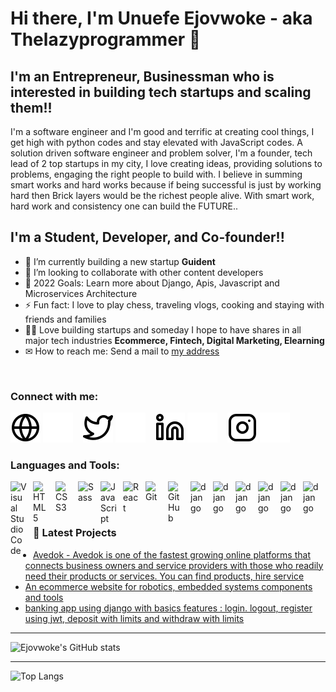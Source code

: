 # Hi there, I'm Unuefe Ejovwoke - aka Thelazyprogrammer 👋 
## I'm an Entrepreneur, Businessman who is interested in building tech startups and scaling them!!

I'm a software engineer and I'm good and terrific at creating cool things, I get high with python codes and stay elevated with JavaScript codes. A solution driven software engineer and problem solver, I'm a founder, tech lead of 2 top startups in my city, I love creating ideas, providing solutions to problems, engaging the right people to build with. I believe in summing smart works and hard works because if being successful is just by working hard then Brick layers would be the richest people alive. With smart work, hard work and consistency one can build the FUTURE..

## I'm a Student, Developer, and Co-founder!!

- 🌱 I’m currently building a new startup **Guident**
- 👯 I’m looking to collaborate with other content developers
- 🥅 2022 Goals: Learn more about Django, Apis, Javascript and Microservices Architecture
- ⚡ Fun fact: I love to play chess, traveling vlogs, cooking and staying with friends and families
- 🐱‍🏍 Love building startups and someday I hope to have shares in all major tech industries **Ecommerce, Fintech, Digital Marketing, Elearning**
- ✉ How to reach me: Send a mail to [my address](vuwill7114@gmail.com)

<br>

### Connect with me:

[![website](./img/globe-light.svg)](https://mateen-ui.vercel.app#gh-light-mode-only)
[![website](./img/globe-dark.svg)](https://mateen-ui.vercel.app#gh-dark-mode-only)
&nbsp;&nbsp;
[![website](./img/twitter-light.svg)](https://twitter.com/mateenUI#gh-light-mode-only)
[![website](./img/twitter-dark.svg)](https://twitter.com/mateenUI#gh-dark-mode-only)
&nbsp;&nbsp;
[![website](./img/linkedin-light.svg)](https://linkedin.com/in/mateen-gbadamosi#gh-light-mode-only)
[![website](./img/linkedin-dark.svg)](https://linkedin.com/in/mateen-gbadamosi#gh-dark-mode-only)
&nbsp;&nbsp;
[![website](./img/instagram-light.svg)](https://instagram.com/mateen.ui#gh-light-mode-only)
[![website](./img/instagram-dark.svg)](https://instagram.com/mateen.ui#gh-dark-mode-only)

### Languages and Tools:

<img align="left" alt="Visual Studio Code" width="26px" src="https://cdn.jsdelivr.net/gh/devicons/devicon/icons/vscode/vscode-original.svg" style="padding-right:10px;" />
<img align="left" alt="HTML5" width="26px" src="https://cdn.jsdelivr.net/gh/devicons/devicon/icons/html5/html5-original.svg" style="padding-right:10px;" />
<img align="left" alt="CSS3" width="26px" src="https://cdn.jsdelivr.net/gh/devicons/devicon/icons/css3/css3-original.svg" style="padding-right:10px;" />
<img align="left" alt="Sass" width="26px" src="https://cdn.jsdelivr.net/gh/devicons/devicon/icons/sass/sass-original.svg" style="padding-right:10px;" />
<img align="left" alt="JavaScript" width="26px" src="https://cdn.jsdelivr.net/gh/devicons/devicon/icons/javascript/javascript-original.svg" style="padding-right:10px;" />
<img align="left" alt="React" width="26px" src="https://cdn.jsdelivr.net/gh/devicons/devicon/icons/react/react-original.svg" style="padding-right:10px;" />
<img align="left" alt="Git" width="26px" src="https://cdn.jsdelivr.net/gh/devicons/devicon/icons/git/git-original.svg" style="padding-right:10px;" />
<img align="left" alt="GitHub" width="26px" src="https://user-images.githubusercontent.com/3369400/139447912-e0f43f33-6d9f-45f8-be46-2df5bbc91289.png" style="padding-right:10px;" />

<img align="left" alt="django" width="26px" src="https://cdn.jsdelivr.net/gh/devicons/devicon/icons/django/django-plain.svg" style="padding-right:10px;" />
<img align="left" alt="django" width="26px" src="https://cdn.jsdelivr.net/gh/devicons/devicon/icons/postgresql/postgresql-original-wordmark.svg" style="padding-right:10px;" />
<img align="left" alt="django" width="26px" src="https://cdn.jsdelivr.net/gh/devicons/devicon/icons/python/python-original-wordmark.svg" style="padding-right:10px;" />
<img align="left" alt="django" width="26px" src="https://cdn.jsdelivr.net/gh/devicons/devicon/icons/fastapi/fastapi-original-wordmark.svg" style="padding-right:10px;" />
<img align="left" alt="django" width="26px" src="https://cdn.jsdelivr.net/gh/devicons/devicon/icons/git/git-original.svg" style="padding-right:10px;" />
<img align="left" alt="django" width="26px"  src="https://img.icons8.com/material-outlined/24/000000/api-settings.png" style="padding-right:10px;" />
          
                

<br />
<br />

---

### 📕 Latest Projects

<!-- PROJECT-LIST:START -->

- [Avedok - Avedok is one of the fastest growing online platforms that connects business owners and service providers with those who readily need their products or services. You can find products, hire service](https://avedok.com)
- [An ecommerce website for robotics, embedded systems components and tools](https://futlinkhardwares.com)
- [ banking app using django with basics features : login. logout, register using jwt, deposit with limits and withdraw with limits](https://github.com/unuefeejovwoke/banking-app)

<!-- PROJECT-LIST:END -->

---

![Ejovwoke's GitHub stats](https://github-readme-stats.vercel.app/api?username=unuefeejovwoke&show_icons=true)

---

![Top Langs](https://github-readme-stats.vercel.app/api/top-langs/?username=unuefeejovwoke&layout=compact)

[website]: https://ejovwoke.netlify.app/
[twitter]: https://twitter.com/unuefeejovwoke
[instagram]: https://www.instagram.com/seu7tech/
[linkedin]: https://www.linkedin.com/in/unuefe-ejovwoke-8023031a8/

